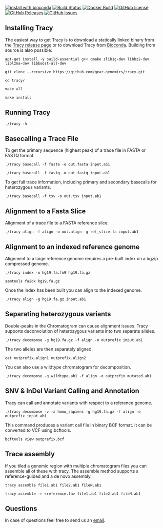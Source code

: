 [![install with bioconda](https://img.shields.io/badge/install%20with-bioconda-brightgreen.svg?style=flat-square)](http://bioconda.github.io/recipes/tracy/README.html)
[![Build Status](https://travis-ci.org/gear-genomics/tracy.svg?branch=master)](https://travis-ci.org/gear-genomics/tracy)
[![Docker Build](https://img.shields.io/docker/build/geargenomics/tracy.svg)](https://hub.docker.com/r/geargenomics/tracy/)
[![GitHub license](https://img.shields.io/badge/License-GPLv3-blue.svg)](https://raw.githubusercontent.com/gear-genomics/tracy/master/LICENSE)
[![GitHub Releases](https://img.shields.io/github/release/gear-genomics/tracy.svg)](https://github.com/gear-genomics/tracy/releases)
[![GitHub Issues](https://img.shields.io/github/issues/gear-genomics/tracy.svg)](https://github.com/gear-genomics/tracy/issues)


Installing Tracy
----------------

The easiest way to get Tracy is to download a statically linked binary from the [Tracy release page](https://github.com/gear-genomics/tracy/releases) or to download Tracy from [Bioconda](https://anaconda.org/bioconda/tracy). Building from source is also possible:

`apt-get install -y build-essential g++ cmake zlib1g-dev libbz2-dev liblzma-dev libboost-all-dev`

`git clone --recursive https://github.com/gear-genomics/tracy.git`

`cd tracy/`

`make all`

`make install`

Running Tracy
-------------

`./tracy -h`


Basecalling a Trace File
------------------------

To get the primary sequence (highest peak) of a trace file in FASTA or FASTQ format.

`./tracy basecall -f fasta -o out.fasta input.ab1`

`./tracy basecall -f fastq -o out.fastq input.ab1`

To get full trace information, including primary and secondary basecalls for heterozygous variants.

`./tracy basecall -f tsv -o out.tsv input.ab1`


Alignment to a Fasta Slice
--------------------------

Alignment of a trace file to a FASTA reference slice.

`./tracy align -f align -o out.align -g ref_slice.fa input.ab1`


Alignment to an indexed reference genome
----------------------------------------

Alignment to a large reference genome requires a pre-built index on a bgzip compressed genome.

`./tracy index -o hg19.fa.fm9 hg19.fa.gz`

`samtools faidx hg19.fa.gz`

Once the index has been built you can align to the indexed genome.

`./tracy align -g hg19.fa.gz input.ab1`


Separating heterozygous variants
--------------------------------

Double-peaks in the Chromatogram can cause alignment issues. Tracy supports deconvolution of heterozygous variants into two separate alleles.

`./tracy decompose -g hg19.fa.gz -f align -o outprefix input.ab1`

The two alleles are then separately aligned.

`cat outprefix.align1 outprefix.align2`

You can also use a wildtype chromatogram for decomposition.

`./tracy decompose -g wildtype.ab1 -f align -o outprefix mutated.ab1`


SNV & InDel Variant Calling and Annotation
--------------------------------------------

Tracy can call and annotate variants with respect to a reference genome.

`./tracy decompose -v -a homo_sapiens -g hg19.fa.gz -f align -o outprefix input.ab1`

This command produces a variant call file in binary BCF format. It can be converted to VCF using bcftools.

`bcftools view outprefix.bcf`


Trace assembly
--------------

If you tiled a genomic region with multiple chromatogram files you can assemble all of these with tracy. The assemble method supports a reference-guided and a de novo assembly.

`tracy assemble file1.ab1 file2.ab1 fileN.ab1`

`tracy assemble -r <reference.fa> file1.ab1 file2.ab1 fileN.ab1`


Questions
---------

In case of questions feel free to send us an [email](https://www-db.embl.de/EMBLPersonGroup-PersonPicture/MailForm/?recipient=ggenomics).
